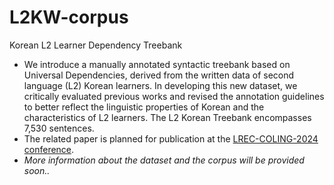 # L2KW-corpus
Korean L2 Learner Dependency Treebank

- We introduce a manually annotated syntactic treebank based on Universal Dependencies, derived from the written data of second language (L2) Korean learners. In developing this new dataset, we critically evaluated previous works and revised the annotation guidelines to better reflect the linguistic properties of Korean and the characteristics of L2 learners. The L2 Korean Treebank encompasses 7,530 sentences.
- The related paper is planned for publication at the [LREC-COLING-2024 conference](https://lrec-coling-2024.org).
- *More information about the dataset and the corpus will be provided soon..*

